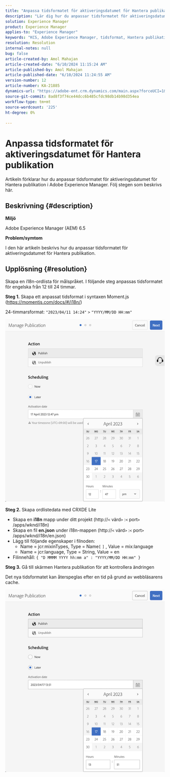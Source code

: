 ```yaml
---
title: "Anpassa tidsformatet för aktiveringsdatumet för Hantera publikation"
description: "Lär dig hur du anpassar tidsformatet för aktiveringsdatumet för Hantera publikation i Adobe Experience Manager."
solution: Experience Manager
product: Experience Manager
applies-to: "Experience Manager"
keywords: "KCS, Adobe Experience Manager, tidsformat, Hantera publikation, AEM, anpassa, aktiveringsdatum"
resolution: Resolution
internal-notes: null
bug: false
article-created-by: Amol Mahajan
article-created-date: "6/10/2024 11:15:24 AM"
article-published-by: Amol Mahajan
article-published-date: "6/10/2024 11:24:55 AM"
version-number: 12
article-number: KA-21885
dynamics-url: "https://adobe-ent.crm.dynamics.com/main.aspx?forceUCI=1&pagetype=entityrecord&etn=knowledgearticle&id=1e8ab5b5-1a27-ef11-840b-000d3a372703"
source-git-commit: 8ad8f3f74ce44dcc6b485cfdc98db14b98d354ea
workflow-type: tm+mt
source-wordcount: '225'
ht-degree: 0%

---
```


# Anpassa tidsformatet för aktiveringsdatumet för Hantera publikation


Artikeln förklarar hur du anpassar tidsformatet för aktiveringsdatumet för Hantera publikation i Adobe Experience Manager. Följ stegen som beskrivs här.

## Beskrivning {#description}


<b>Miljö</b>

Adobe Experience Manager (AEM) 6.5



<b>Problem/symtom</b>

I den här artikeln beskrivs hur du anpassar tidsformatet för aktiveringsdatumet för Hantera publikation.


## Upplösning {#resolution}


Skapa en i18n-ordlista för målspråket. I följande steg anpassas tidsformatet för engelska från 12 till 24 timmar.

<b>Steg 1.</b> Skapa ett anpassat tidsformat i syntaxen Moment.js (https://momentjs.com/docs/#/i18n/)

24-timmarsformat: `"2023/04/11 14:24"` `>`  `"YYYY/MM/DD HH:mm"`

![](assets/d14c64e9-53de-ed11-a7c7-6045bd006268.png)

<b>Steg 2.</b> Skapa ordlistedata med CRXDE Lite

- Skapa en <b>i18n</b> mapp under ditt projekt (http://`<` värd`>` :`<` port`>` /apps/wknd/i18n)
- Skapa en fil <b>en.json</b> under i18n-mappen (http://`<` värd`>` :`<` port`>` /apps/wknd/i18n/en.json)
- Lägg till följande egenskaper i filnoden:
   - Name = jcr:mixinTypes, Type = Name`[` `]` , Value = mix:language
   - Name = jcr:language, Type = String, Value = en
- Filinnehåll: `{ "D MMMM YYYY hh:mm a" : "YYYY/MM/DD HH:mm" }`


<b>Steg 3.</b> Gå till skärmen Hantera publikation för att kontrollera ändringen

Det nya tidsformatet kan återspeglas efter en tid på grund av webbläsarens cache.

![](assets/25f363ef-53de-ed11-a7c7-6045bd006268.png)
